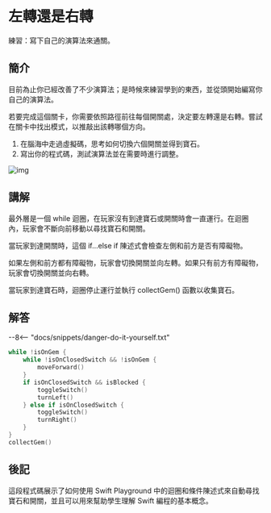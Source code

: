 # 左轉還是右轉

練習：寫下自己的演算法來通關。

## 簡介

目前為止你已經改善了不少演算法；是時候來練習學到的東西，並從頭開始編寫你自己的演算法。

若要完成這個關卡，你需要依照路徑前往每個開關處，決定要左轉還是右轉。嘗試在關卡中找出模式，以推敲出該轉哪個方向。

1. 在腦海中走過虛擬碼，思考如何切換六個開關並得到寶石。
2. 寫出你的程式碼，測試演算法並在需要時進行調整。

![img](https://imagedelivery.net/cdkaXPuFls5qlrh3GM4hfA/e3acd94f-6c05-44df-7dd4-1d0d630ad200/public)

## 講解

最外層是一個 while 迴圈，在玩家沒有到達寶石或開關時會一直運行。在迴圈內，玩家會不斷向前移動以尋找寶石和開關。

當玩家到達開關時，這個 if...else if 陳述式會檢查左側和前方是否有障礙物。

如果左側和前方都有障礙物，玩家會切換開關並向左轉。如果只有前方有障礙物，玩家會切換開關並向右轉。

當玩家到達寶石時，迴圈停止運行並執行 collectGem() 函數以收集寶石。

## 解答

--8<-- "docs/snippets/danger-do-it-yourself.txt"

```swift linenums="1"
while !isOnGem {
    while !isOnClosedSwitch && !isOnGem {
        moveForward()
    }
    if isOnClosedSwitch && isBlocked {
        toggleSwitch()
        turnLeft()
    } else if isOnClosedSwitch {
        toggleSwitch()
        turnRight()
    }
}
collectGem()
```

## 後記

這段程式碼展示了如何使用 Swift Playground 中的迴圈和條件陳述式來自動尋找寶石和開關，並且可以用來幫助學生理解 Swift 編程的基本概念。
